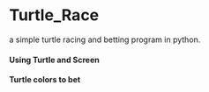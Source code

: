 # Turtle_Race
a simple turtle racing and betting program in python.
#### Using Turtle and Screen
#### Turtle colors to bet
